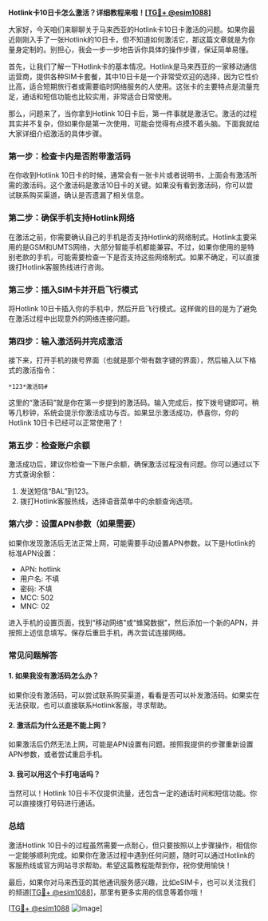 **Hotlink卡10日卡怎么激活？详细教程来啦！[[TG💪+ @esim1088](https://t.me/s/esim1088)]**

大家好，今天咱们来聊聊关于马来西亚的Hotlink卡10日卡激活的问题。如果你最近刚刚入手了一张Hotlink的10日卡，但不知道如何激活它，那这篇文章就是为你量身定制的。别担心，我会一步一步地告诉你具体的操作步骤，保证简单易懂。

首先，让我们了解一下Hotlink卡的基本情况。Hotlink是马来西亚的一家移动通信运营商，提供各种SIM卡套餐，其中10日卡是一个非常受欢迎的选择，因为它性价比高，适合短期旅行者或需要临时网络服务的人使用。这张卡的主要特点是流量充足，通话和短信功能也比较实用，非常适合日常使用。

那么，问题来了，当你拿到Hotlink 10日卡后，第一件事就是激活它。激活的过程其实并不复杂，但如果你是第一次使用，可能会觉得有点摸不着头脑。下面我就给大家详细介绍激活的具体步骤。

### **第一步：检查卡内是否附带激活码**
在你收到Hotlink 10日卡的时候，通常会有一张卡片或者说明书，上面会有激活所需的激活码。这个激活码是激活10日卡的关键。如果没有看到激活码，你可以尝试联系购买渠道，确认是否遗漏了相关信息。

### **第二步：确保手机支持Hotlink网络**
在激活之前，你需要确认自己的手机是否支持Hotlink的网络制式。Hotlink主要采用的是GSM和UMTS网络，大部分智能手机都能兼容。不过，如果你使用的是特别老款的手机，可能需要检查一下是否支持这些网络制式。如果不确定，可以直接拨打Hotlink客服热线进行咨询。

### **第三步：插入SIM卡并开启飞行模式**
将Hotlink 10日卡插入你的手机中，然后开启飞行模式。这样做的目的是为了避免在激活过程中出现意外的网络连接问题。

### **第四步：输入激活码并完成激活**
接下来，打开手机的拨号界面（也就是那个带有数字键的界面），然后输入以下格式的激活指令：

```
*123*激活码#
```

这里的“激活码”就是你在第一步提到的激活码。输入完成后，按下拨号键即可。稍等几秒钟，系统会提示你激活成功与否。如果显示激活成功，恭喜你，你的Hotlink 10日卡已经可以正常使用了！

### **第五步：检查账户余额**
激活成功后，建议你检查一下账户余额，确保激活过程没有问题。你可以通过以下方式查询余额：

1. 发送短信“BAL”到123。
2. 拨打Hotlink客服热线，选择语音菜单中的余额查询选项。

### **第六步：设置APN参数（如果需要）**
如果你发现激活后无法正常上网，可能需要手动设置APN参数。以下是Hotlink的标准APN设置：

- APN: hotlink
- 用户名: 不填
- 密码: 不填
- MCC: 502
- MNC: 02

进入手机的设置页面，找到“移动网络”或“蜂窝数据”，然后添加一个新的APN，并按照上述信息填写。保存后重启手机，再次尝试连接网络。

### **常见问题解答**

#### **1. 如果我没有激活码怎么办？**
如果你没有激活码，可以尝试联系购买渠道，看看是否可以补发激活码。如果实在无法获取，也可以直接联系Hotlink客服，寻求帮助。

#### **2. 激活后为什么还是不能上网？**
如果激活后仍然无法上网，可能是APN设置有问题。按照我提供的步骤重新设置APN参数，或者尝试重启手机。

#### **3. 我可以用这个卡打电话吗？**
当然可以！Hotlink 10日卡不仅提供流量，还包含一定的通话时间和短信功能。你可以直接拨打号码进行通话。

### **总结**
激活Hotlink 10日卡的过程虽然需要一点耐心，但只要按照以上步骤操作，相信你一定能够顺利完成。如果你在激活过程中遇到任何问题，随时可以通过Hotlink的客服热线或官方网站寻求帮助。希望这篇教程能帮到你，祝你使用愉快！

最后，如果你对马来西亚的其他通讯服务感兴趣，比如eSIM卡，也可以关注我们的频道[[TG💪+ @esim1088](https://t.me/s/esim1088)]，那里有更多实用的信息等着你哦！

[[TG💪+ @esim1088](https://t.me/s/esim1088) ![Image](https://i.postimg.cc/4NQfJmqS/Snipaste-2025-05-13-00-14-12.png)]